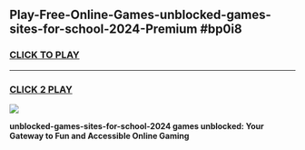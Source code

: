
## Play-Free-Online-Games-unblocked-games-sites-for-school-2024-Premium #bp0i8
<h3>
<a href="https://premium.freeplayer.one?title=unblocked-games-sites-for-school-2024&ref=8M">CLICK TO PLAY</a></h3>
<hr>

<h3>
<a href="https://premium.freeplayer.one?title=unblocked-games-sites-for-school-2024&ref=8M">CLICK 2 PLAY</a>
  
</h3>

<a href="https://premium.freeplayer.one?title=unblocked-games-sites-for-school-2024&ref=8M"><img src="https://clearcache.store/games.png"></a>


**unblocked-games-sites-for-school-2024 games unblocked: Your Gateway to Fun and Accessible Online Gaming**
